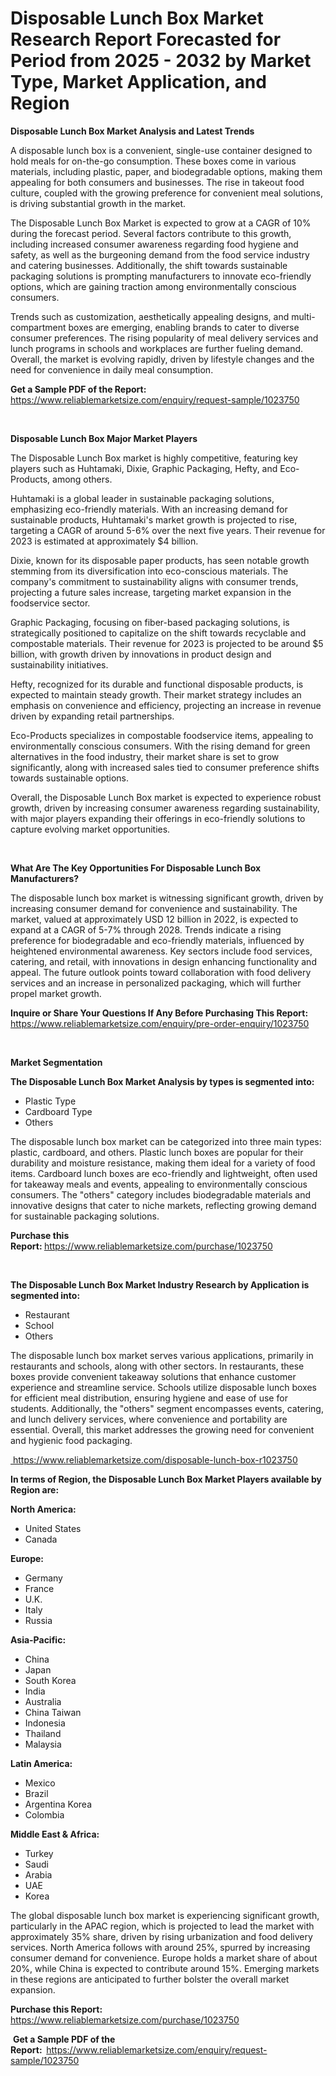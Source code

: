 <p><h1>Disposable Lunch Box Market Research Report Forecasted for Period from 2025 -  2032 by Market Type, Market Application, and Region</h1></p><p><strong>Disposable Lunch Box Market Analysis and Latest Trends</strong></p>
<p><p>A disposable lunch box is a convenient, single-use container designed to hold meals for on-the-go consumption. These boxes come in various materials, including plastic, paper, and biodegradable options, making them appealing for both consumers and businesses. The rise in takeout food culture, coupled with the growing preference for convenient meal solutions, is driving substantial growth in the market.</p><p>The Disposable Lunch Box Market is expected to grow at a CAGR of 10% during the forecast period. Several factors contribute to this growth, including increased consumer awareness regarding food hygiene and safety, as well as the burgeoning demand from the food service industry and catering businesses. Additionally, the shift towards sustainable packaging solutions is prompting manufacturers to innovate eco-friendly options, which are gaining traction among environmentally conscious consumers. </p><p>Trends such as customization, aesthetically appealing designs, and multi-compartment boxes are emerging, enabling brands to cater to diverse consumer preferences. The rising popularity of meal delivery services and lunch programs in schools and workplaces are further fueling demand. Overall, the market is evolving rapidly, driven by lifestyle changes and the need for convenience in daily meal consumption.</p></p>
<p><strong>Get a Sample PDF of the Report:&nbsp;</strong> <a href="https://www.reliablemarketsize.com/enquiry/request-sample/1023750?utm_campaign=3529&utm_medium=2&utm_source=Github&utm_content=ia&utm_term=16042025&utm_id=disposable-lunch-box">https://www.reliablemarketsize.com/enquiry/request-sample/1023750</a></p>
<p>&nbsp;</p>
<p><strong>Disposable Lunch Box Major Market Players</strong></p>
<p><p>The Disposable Lunch Box market is highly competitive, featuring key players such as Huhtamaki, Dixie, Graphic Packaging, Hefty, and Eco-Products, among others. </p><p>Huhtamaki is a global leader in sustainable packaging solutions, emphasizing eco-friendly materials. With an increasing demand for sustainable products, Huhtamaki's market growth is projected to rise, targeting a CAGR of around 5-6% over the next five years. Their revenue for 2023 is estimated at approximately $4 billion.</p><p>Dixie, known for its disposable paper products, has seen notable growth stemming from its diversification into eco-conscious materials. The company's commitment to sustainability aligns with consumer trends, projecting a future sales increase, targeting market expansion in the foodservice sector.</p><p>Graphic Packaging, focusing on fiber-based packaging solutions, is strategically positioned to capitalize on the shift towards recyclable and compostable materials. Their revenue for 2023 is projected to be around $5 billion, with growth driven by innovations in product design and sustainability initiatives.</p><p>Hefty, recognized for its durable and functional disposable products, is expected to maintain steady growth. Their market strategy includes an emphasis on convenience and efficiency, projecting an increase in revenue driven by expanding retail partnerships.</p><p>Eco-Products specializes in compostable foodservice items, appealing to environmentally conscious consumers. With the rising demand for green alternatives in the food industry, their market share is set to grow significantly, along with increased sales tied to consumer preference shifts towards sustainable options.</p><p>Overall, the Disposable Lunch Box market is expected to experience robust growth, driven by increasing consumer awareness regarding sustainability, with major players expanding their offerings in eco-friendly solutions to capture evolving market opportunities.</p></p>
<p>&nbsp;</p>
<p><strong>What Are The Key Opportunities For Disposable Lunch Box Manufacturers?</strong></p>
<p><p>The disposable lunch box market is witnessing significant growth, driven by increasing consumer demand for convenience and sustainability. The market, valued at approximately USD 12 billion in 2022, is expected to expand at a CAGR of 5-7% through 2028. Trends indicate a rising preference for biodegradable and eco-friendly materials, influenced by heightened environmental awareness. Key sectors include food services, catering, and retail, with innovations in design enhancing functionality and appeal. The future outlook points toward collaboration with food delivery services and an increase in personalized packaging, which will further propel market growth.</p></p>
<p><strong>Inquire or Share Your Questions If Any Before Purchasing This Report:</strong> <a href="https://www.reliablemarketsize.com/enquiry/pre-order-enquiry/1023750?utm_campaign=3529&utm_medium=2&utm_source=Github&utm_content=ia&utm_term=16042025&utm_id=disposable-lunch-box">https://www.reliablemarketsize.com/enquiry/pre-order-enquiry/1023750</a></p>
<p>&nbsp;</p>
<p><strong>Market Segmentation</strong></p>
<p><strong>The Disposable Lunch Box Market Analysis by types is segmented into:</strong></p>
<p><ul><li>Plastic Type</li><li>Cardboard Type</li><li>Others</li></ul></p>
<p><p>The disposable lunch box market can be categorized into three main types: plastic, cardboard, and others. Plastic lunch boxes are popular for their durability and moisture resistance, making them ideal for a variety of food items. Cardboard lunch boxes are eco-friendly and lightweight, often used for takeaway meals and events, appealing to environmentally conscious consumers. The "others" category includes biodegradable materials and innovative designs that cater to niche markets, reflecting growing demand for sustainable packaging solutions.</p></p>
<p><strong>Purchase this Report:&nbsp;</strong><a href="https://www.reliablemarketsize.com/purchase/1023750?utm_campaign=3529&utm_medium=2&utm_source=Github&utm_content=ia&utm_term=16042025&utm_id=disposable-lunch-box">https://www.reliablemarketsize.com/purchase/1023750</a></p>
<p>&nbsp;</p>
<p><strong>The Disposable Lunch Box Market Industry Research by Application is segmented into:</strong></p>
<p><ul><li>Restaurant</li><li>School</li><li>Others</li></ul></p>
<p><p>The disposable lunch box market serves various applications, primarily in restaurants and schools, along with other sectors. In restaurants, these boxes provide convenient takeaway solutions that enhance customer experience and streamline service. Schools utilize disposable lunch boxes for efficient meal distribution, ensuring hygiene and ease of use for students. Additionally, the "others" segment encompasses events, catering, and lunch delivery services, where convenience and portability are essential. Overall, this market addresses the growing need for convenient and hygienic food packaging.</p></p>
<p><a href="https://www.reliablemarketsize.com/disposable-lunch-box-r1023750?utm_campaign=3529&utm_medium=2&utm_source=Github&utm_content=ia&utm_term=16042025&utm_id=disposable-lunch-box">&nbsp;https://www.reliablemarketsize.com/disposable-lunch-box-r1023750</a></p>
<p><strong>In terms of Region, the Disposable Lunch Box Market Players available by Region are:</strong></p>
<p>
    <p> <strong> North America: </strong>
        <ul>
            <li>United States</li>
            <li>Canada</li>
        </ul>
        </p> 
    <p> <strong> Europe: </strong>
        <ul>
            <li>Germany</li>
            <li>France</li>
            <li>U.K.</li>
            <li>Italy</li>
            <li>Russia</li>
        </ul>
        </p> 
    <p> <strong> Asia-Pacific: </strong>
        <ul>
            <li>China</li>
            <li>Japan</li>
            <li>South Korea</li>
            <li>India</li>
            <li>Australia</li>
            <li>China Taiwan</li>
            <li>Indonesia</li>
            <li>Thailand</li>
            <li>Malaysia</li>
        </ul>
        </p> 
    <p> <strong> Latin America: </strong>
        <ul>
            <li>Mexico</li>
            <li>Brazil</li>
            <li>Argentina Korea</li>
            <li>Colombia</li>
        </ul>
        </p> 
    <p> <strong> Middle East & Africa: </strong>
        <ul>
            <li>Turkey</li>
            <li>Saudi</li>
            <li>Arabia</li>
            <li>UAE</li>
            <li>Korea</li>
        </ul>
    </p>
    </p>
<p><p>The global disposable lunch box market is experiencing significant growth, particularly in the APAC region, which is projected to lead the market with approximately 35% share, driven by rising urbanization and food delivery services. North America follows with around 25%, spurred by increasing consumer demand for convenience. Europe holds a market share of about 20%, while China is expected to contribute around 15%. Emerging markets in these regions are anticipated to further bolster the overall market expansion.</p></p>
<p><strong>Purchase this Report: </strong><a href="https://www.reliablemarketsize.com/purchase/1023750?utm_campaign=3529&utm_medium=2&utm_source=Github&utm_content=ia&utm_term=16042025&utm_id=disposable-lunch-box">https://www.reliablemarketsize.com/purchase/1023750</a></p>
<p>&nbsp;<strong>Get a Sample PDF of the Report:&nbsp;&nbsp;</strong><a href="https://www.reliablemarketsize.com/enquiry/request-sample/1023750?utm_campaign=3529&utm_medium=2&utm_source=Github&utm_content=ia&utm_term=16042025&utm_id=disposable-lunch-box">https://www.reliablemarketsize.com/enquiry/request-sample/1023750</a></p>
<p><strong></strong></p>
<p><p></p><p></p><p></p></p>